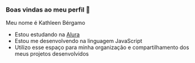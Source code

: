 ### Boas vindas ao meu perfil 💜

Meu nome é Kathleen Bérgamo

- Estou estudando na [Alura](https://www.alura.com.br)
- Estou me desenvolvendo na linguagem JavaScript
- Utilizo esse espaço para minha organização e compartilhamento dos meus projetos desenvolvidos


![]()
 
